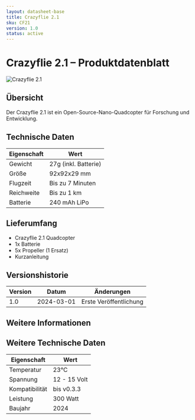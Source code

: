 ```yaml
---
layout: datasheet-base
title: Crazyflie 2.1
sku: CF21
version: 1.0
status: active
---
```


# Crazyflie 2.1 – Produktdatenblatt

![Crazyflie 2.1](images/crazyflie21.jpg)

## Übersicht

Der Crazyflie 2.1 ist ein Open-Source-Nano-Quadcopter für Forschung und Entwicklung.

## Technische Daten

| Eigenschaft         | Wert                  |
|---------------------|----------------------|
| Gewicht             | 27g (inkl. Batterie) |
| Größe               | 92x92x29 mm          |
| Flugzeit            | Bis zu 7 Minuten     |
| Reichweite          | Bis zu 1 km          |
| Batterie            | 240 mAh LiPo         |

## Lieferumfang

- Crazyflie 2.1 Quadcopter
- 1x Batterie
- 5x Propeller (1 Ersatz)
- Kurzanleitung

## Versionshistorie

| Version | Datum       | Änderungen              |
|---------|------------|-------------------------|
| 1.0     | 2024-03-01 | Erste Veröffentlichung  |

## Weitere Informationen

## Weitere Technische Daten

| Eigenschaft         | Wert                  |
|---------------------|----------------------|
| Temperatur          | 23°C                 |
| Spannung            | 12 - 15 Volt         |
| Kompatibilität      | bis v0.3.3           |
| Leistung            | 300 Watt             |
| Baujahr             | 2024                 |

